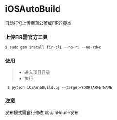 # iOSAutoBuild
自动打包上传至蒲公英或FIR的脚本

### 上传FIR需官方工具 
```python
$ sudo gem install fir-cli --no-ri --no-rdoc
```

### 使用
> * 进入项目目录 
> * 执行 
 ```
  $ python iOSAutoBuild.py --target=YOURTARGETNAME
  ```
  

### 注意
发布模式需自行修改,默认InHouse发布

